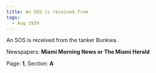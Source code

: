 ```yaml
---  
title: An SOS is received from  
tags:  
  - Aug 1939  
---  
```

  
An SOS is received from the tanker Bunkwa.  
  
Newspapers: **Miami Morning News or The Miami Herald**  
  
Page: **1**, Section: **A** 
